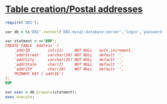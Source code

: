 [1]: https://rosettacode.org/wiki/Table_creation/Postal_addresses

# [Table creation/Postal addresses][1]

```ruby
require('DBI');
 
var db = %s'DBI'.connect('DBI:mysql:database:server','login','password');
 
var statment = <<'EOF';
CREATE TABLE `Address` (
    `addrID`       int(11)     NOT NULL   auto_increment,
    `addrStreet`   varchar(50) NOT NULL   default '',
    `addrCity`     varchar(25) NOT NULL   default '',
    `addrState`    char(2)     NOT NULL   default '',
    `addrZIP`      char(10)    NOT NULL   default '',
    PRIMARY KEY (`addrID`)
);
EOF
 
var exec = db.prepare(statment);
exec.execute;
```
